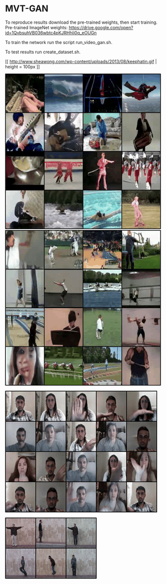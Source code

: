# MVT-GAN

To reproduce results download the pre-trained weights, then start training. 
Pre-trained ImageNet weights: https://drive.google.com/open?id=1QvbsuhVB036wbtc4pKJRHhli0q_eOUGn

To train the network run the script run_video_gan.sh.

To test results run create_dataset.sh.

[[ http://www.sheawong.com/wp-content/uploads/2013/08/keephatin.gif | height = 100px ]]

![Farmers Market Finder Demo3](demos/ucf.gif) ![Farmers Market Finder Demo 4](demos/ucf_2.gif)

![Farmers Market Finder Demo 2](demos/jester_video.gif)

![Farmers Market Finder Demo](demos/weiz_video.gif)
